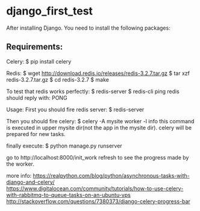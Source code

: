 # django_first_test
After installing Django. You need to install the following packages:

## Requirements:

Celery:
  $ pip install celery

Redis:
  $ wget http://download.redis.io/releases/redis-3.2.7.tar.gz
  $ tar xzf redis-3.2.7.tar.gz
  $ cd redis-3.2.7
  $ make
 
  To test that redis works perfectly:
  $ redis-server
  $ redis-cli ping
  redis should reply with: PONG

Usage:
First you should fire redis server:
  $ redis-server

Then you should fire celery:
  $ celery -A mysite worker -l info
  this command is executed in upper mysite dir(not the app in the mysite dir).
  celery will be prepared for new tasks.

finally execute:
  $ python manage.py runserver

go to http://localhost:8000/init_work
refresh to see the progress made by the worker.

more info:
https://realpython.com/blog/python/asynchronous-tasks-with-django-and-celery/
https://www.digitalocean.com/community/tutorials/how-to-use-celery-with-rabbitmq-to-queue-tasks-on-an-ubuntu-vps
http://stackoverflow.com/questions/7380373/django-celery-progress-bar
